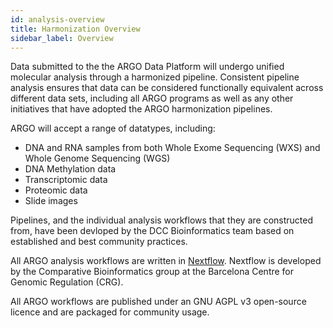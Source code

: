 ```yaml
---
id: analysis-overview
title: Harmonization Overview
sidebar_label: Overview
---
```


Data submitted to the the ARGO Data Platform will undergo unified molecular analysis through a harmonized pipeline. Consistent pipeline analysis ensures that data can be considered functionally equivalent across different data sets, including all ARGO programs as well as any other initiatives that have adopted the ARGO harmonization pipelines.

ARGO will accept a range of datatypes, including:

- DNA and RNA samples from both Whole Exome Sequencing (WXS) and Whole Genome Sequencing (WGS)
- DNA Methylation data
- Transcriptomic data
- Proteomic data
- Slide images

Pipelines, and the individual analysis workflows that they are constructed from, have been devloped by the DCC Bioinformatics team based on established and best community practices.

All ARGO analysis workflows are written in [Nextflow](https://www.nextflow.io/). Nextflow is developed by the Comparative Bioinformatics group at the Barcelona Centre for Genomic Regulation (CRG).

All ARGO workflows are published under an GNU AGPL v3 open-source licence and are packaged for community usage.
